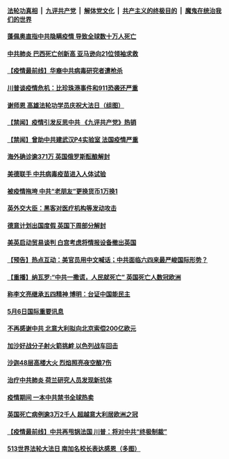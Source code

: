 ####  [法轮功真相](../../../../basic/blob/master/README.md?t=05071201) &nbsp;|&nbsp; [九评共产党](../../../../9ping.md/blob/master/README.md?t=05071201) &nbsp;|&nbsp; [解体党文化](../../../../jtdwh.md/blob/master/README.md?t=05071201)  &nbsp;|&nbsp; [共产主义的终极目的](../../../../gczydzjmd.md/blob/master/README.md?t=05071201) &nbsp;|&nbsp; [魔鬼在统治我们的世界](../../../../mgztzwmdsj.md/blob/master/README.md?t=05071201) 

#### [蓬佩奥直指中共隐瞒疫情 导致全球数十万人死亡](../pages/prog202/a102840801.md?t=05071201) 

#### [中共肺炎 巴西死亡创新高 亚马逊向21位领袖求救](../pages/prog202/a102840775.md?t=05071201) 

#### [【疫情最前线】华裔中共病毒研究者遭枪杀](../pages/prog202/a102840727.md?t=05071201) 

#### [川普谈疫情危机：比珍珠港事件和911恐袭还严重](../pages/prog202/a102840724.md?t=05071201) 

#### [谢师恩 高雄法轮功学员庆祝大法日（组图）](../pages/prog202/a102840685.md?t=05071201) 


#### [【禁闻】疫情引发反思中共 《九评共产党》热销](../pages/prog202/a102840596.md?t=05071201) 

#### [【禁闻】曾助中共建武汉P4实验室 法国疫情严重](../pages/prog202/a102840583.md?t=05071201) 

#### [海外确诊逾371万 英国俄罗斯酝酿解封](../pages/prog202/a102840564.md?t=05071201) 

#### [美德联手 中共病毒疫苗进入人体试验](../pages/prog202/a102840571.md?t=05071201) 




#### [被疫情拖垮  中共“老朋友”更换货币1万换1](../pages/prog202/a102840333.md?t=05071201) 

#### [英外交大臣：黑客对医疗机构等发动攻击](../pages/prog202/a102840361.md?t=05071201) 

#### [德意计划出国度假 英国下周部分解封](../pages/prog202/a102840343.md?t=05071201) 

#### [美英启动贸易谈判 白宫考虑将情报设备撤出英国](../pages/prog202/a102840341.md?t=05071201) 

#### [【预告】热点互动：美官员用中文喊话；中共面临六四来最严峻国际形势？](../pages/prog202/a102840283.md?t=05071201) 

#### [【重播】纳瓦罗:“中共一撒谎，人民就死亡” 英国死亡人数冠欧洲](../pages/prog202/a102829858.md?t=05071201) 


#### [称李文亮继承五四精神 博明：台证中国能民主](../pages/prog202/a102840083.md?t=05071201) 

#### [5月6日国际重要讯息](../pages/prog202/a102840080.md?t=05071201) 

#### [不再感谢中共 北意大利拟向北京索偿200亿欧元](../pages/prog202/a102839509.md?t=05071201) 

#### [加沙好战分子射火箭挑衅 以色列战车回击](../pages/prog202/a102840077.md?t=05071201) 

#### [沙迦48层高楼大火 烈焰照亮夜空酿7伤](../pages/prog202/a102840059.md?t=05071201) 

#### [治疗中共肺炎 荷兰研究人员发现新抗体](../pages/prog202/a102839945.md?t=05071201) 

#### [疫情期间 一本中共禁书全球热卖](../pages/prog202/a102839892.md?t=05071201) 

#### [英国死亡病例逾3万2千人 超越意大利居欧洲之冠](../pages/prog202/a102839898.md?t=05071201) 

#### [【疫情最前线】中共再甩锅法国 川普：将对中共“终极制裁”](../pages/prog202/a102839808.md?t=05071201) 

#### [513世界法轮大法日 南加名校长表达感恩（多图）](../pages/prog202/a102839856.md?t=05071201) 

